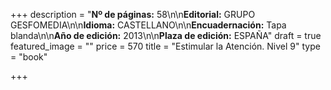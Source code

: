 +++
description = "**Nº de páginas:** 58\n\n**Editorial:** GRUPO GESFOMEDIA\n\n**Idioma:** CASTELLANO\n\n**Encuadernación:** Tapa blanda\n\n**Año de edición:** 2013\n\n**Plaza de edición:** ESPAÑA"
draft = true
featured_image = ""
price = 570
title = "Estimular la Atención. Nivel 9"
type = "book"

+++

